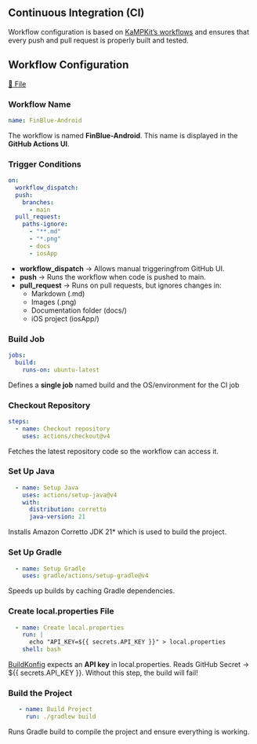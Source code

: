 ## Continuous Integration (CI)

Workflow configuration is based on [KaMPKit’s workflows](https://github.com/touchlab/KaMPKit/tree/main/.github/workflows) and ensures that every push and pull request is properly built and tested.

## Workflow Configuration 

[📄 File](/.github/workflows/FinBlue-Android.yml)

### Workflow Name
```yaml
name: FinBlue-Android
```
The workflow is named **FinBlue-Android**. This name is displayed in the **GitHub Actions UI**.

### Trigger Conditions
```yaml
on:
  workflow_dispatch:
  push:
    branches:
      - main
  pull_request:
    paths-ignore:
      - "**.md"
      - "*.png"
      - docs
      - iosApp
```
- **workflow_dispatch** → Allows manual triggeringfrom GitHub UI.
- **push** → Runs the workflow when code is pushed to main.
- **pull_request** → Runs on pull requests, but ignores changes in:
	- Markdown (.md)
	- Images (.png)
	- Documentation folder (docs/)
	- iOS project (iosApp/)

### Build Job
```yaml
jobs:
  build:
    runs-on: ubuntu-latest
```
Defines a **single job** named build and the OS/environment for the CI job

### Checkout Repository
```yaml    
steps:
  - name: Checkout repository
    uses: actions/checkout@v4
```
Fetches the latest repository code so the workflow can access it.

### Set Up Java
```yaml
  - name: Setup Java
    uses: actions/setup-java@v4
    with:
      distribution: corretto
      java-version: 21
```
Installs Amazon Corretto JDK 21* which is used to build the project.

### Set Up Gradle
```yaml
  - name: Setup Gradle
    uses: gradle/actions/setup-gradle@v4
```
Speeds up builds by caching Gradle dependencies.

### Create local.properties File
```yaml
  - name: Create local.properties
    run: |
      echo "API_KEY=${{ secrets.API_KEY }}" > local.properties
    shell: bash
```
[BuildKonfig](https://github.com/yshrsmz/BuildKonfig) expects an **API key** in local.properties.
Reads GitHub Secret → ${{ secrets.API_KEY }}.
Without this step, the build will fail!

### Build the Project
```yaml
   - name: Build Project
     run: ./gradlew build
```
Runs Gradle build to compile the project and ensure everything is working.
